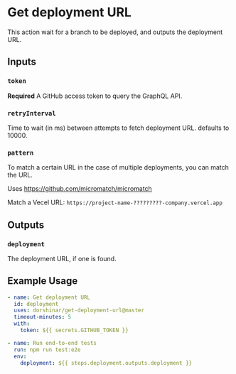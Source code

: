 # Get deployment URL

This action wait for a branch to be deployed, and outputs the deployment URL.

## Inputs

### `token`

**Required** A GitHub access token to query the GraphQL API.

### `retryInterval`

Time to wait (in ms) between attempts to fetch deployment URL. defaults to 10000.


### `pattern`

To match a certain URL in the case of multiple deployments, you can match the URL.

Uses https://github.com/micromatch/micromatch

Match a Vecel URL: `https://project-name-?????????-company.vercel.app`

## Outputs

### `deployment`

The deployment URL, if one is found.

## Example Usage

```yaml
- name: Get deployment URL
  id: deployment
  uses: dorshinar/get-deployment-url@master
  timeout-minutes: 5
  with:
    token: ${{ secrets.GITHUB_TOKEN }}

- name: Run end-to-end tests
  run: npm run test:e2e
  env:
    deployment: ${{ steps.deployment.outputs.deployment }}
```
